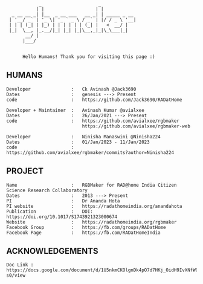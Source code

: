 ```ASCII
            _                     _             
           | |                   | |            
  _ __ __ _| |__  _ __ ___   __ _| | _____ _ __ 
 | '__/ _` | '_ \| '_ ` _ \ / _` | |/ / _ \ '__|
 | | | (_| | |_) | | | | | | (_| |   <  __/ |   
 |_|  \__, |_.__/|_| |_| |_|\__,_|_|\_\___|_|   
       __/ |                                    
      |___/                                    


      Hello Humans! Thank you for visiting this page :)
```

## HUMANS
    Developer               :   Ck Avinash @Jack3690
    Dates                   :   genesis ---> Present
    code                    :   https://github.com/Jack3690/RADatHome

    Developer + Maintainer  :   Avinash Kumar @avialxee
    Dates                   :   26/Jan/2021 ---> Present
    code                    :   https://github.com/avialxee/rgbmaker
                                https://github.com/avialxee/rgbmaker-web

    Developer               :   Ninisha Manaswini @Ninisha224
    Dates                   :   01/Jan/2023 - 11/Jan/2023
    code                    :   https://github.com/avialxee/rgbmaker/commits?author=Ninisha224

## PROJECT
    Name                    :   RGBMaker for RAD@home India Citizen Science Research Collaboratory
    Dates                   :   2013 ---> Present
    PI                      :   Dr Ananda Hota
    PI website              :   https://radathomeindia.org/anandahota
    Publication             :   DOI: https://doi.org/10.1017/S1743921323000674
    Website                 :   https://radathomeindia.org/rgbmaker
    Facebook Group          :   https://fb.com/groups/RADatHome
    Facebook Page           :   https://fb.com/RADatHomeIndia

## ACKNOWLEDGEMENTS
    Doc Link : https://docs.google.com/document/d/1U5nkmCKOlgnDk4pO7d7HKj_OidH9IvXNfW9AojBc-s0/view
